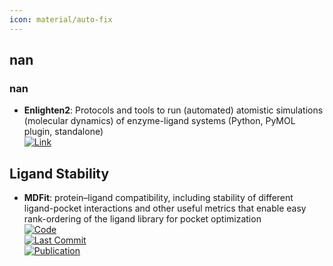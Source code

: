 ```yaml
---
icon: material/auto-fix
---
```



## **nan**
### **nan**
- **Enlighten2**: Protocols and tools to run (automated) atomistic simulations (molecular dynamics) of enzyme-ligand systems (Python, PyMOL plugin, standalone)  
	[![Link](https://img.shields.io/badge/Link-online-brightgreen?style=for-the-badge&logo=cachet&logoColor=65FF8F)](https://enlighten2.github.io/)  

## **Ligand Stability**
- **MDFit**: protein–ligand compatibility, including stability of different ligand-pocket interactions and other useful metrics that enable easy rank-ordering of the ligand library for pocket optimization  
	[![Code](https://img.shields.io/github/stars/brueckna2020/MDFit?style=for-the-badge&logo=github)](https://github.com/brueckna2020/MDFit)  
	[![Last Commit](https://img.shields.io/github/last-commit/brueckna2020/MDFit?style=for-the-badge&logo=github)](https://github.com/brueckna2020/MDFit)  
	[![Publication](https://img.shields.io/badge/Publication-Citations:0-blue?style=for-the-badge&logo=bookstack)](https://doi.org/10.1007/s10822-024-00564-2)  
